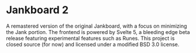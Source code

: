# Jankboard 2

A remastered version of the original Jankboard, with a focus on minimizing the Jank portion.
The frontend is powered by Svelte 5, a bleeding edge beta release featuring experimental features such as Runes.
This project is closed source (for now) and licensed under a modified BSD 3.0 license.
